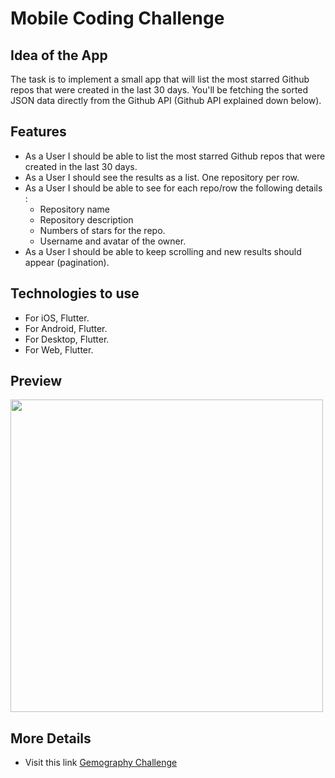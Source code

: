 # Mobile Coding Challenge 

## Idea of the App 
The task is to implement a small app that will list the most starred Github repos that were created in the last 30 days. 
You'll be fetching the sorted JSON data directly from the Github API (Github API explained down below). 

## Features
* As a User I should be able to list the most starred Github repos that were created in the last 30 days. 
* As a User I should see the results as a list. One repository per row. 
* As a User I should be able to see for each repo/row the following details :
  * Repository name
  * Repository description 
  * Numbers of stars for the repo. 
  * Username and avatar of the owner. 
* As a User I should be able to keep scrolling and new results should appear (pagination).


## Technologies to use

* For iOS, Flutter. 
* For Android, Flutter. 
* For Desktop, Flutter. 
* For Web, Flutter. 


## Preview

<img src="https://user-images.githubusercontent.com/82768399/156227101-2d7d2e82-ba75-4cd8-8f18-3235bb30fbd1.png" width="500" >


## More Details

* Visit this link  [Gemography Challenge](https://github.com/gemography/mobile-coding-challenge/blob/master/README.md)




